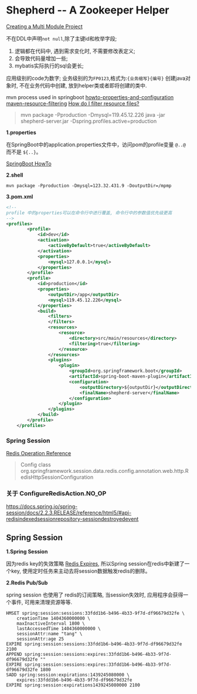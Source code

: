 # Shepherd -- A Zookeeper Helper

[Creating a Multi Module Project](https://spring.io/guides/gs/multi-module)

不在DDL中声明`not null`,除了主键id和枚举字段;
1. 逻辑都在代码中, 遇到需求变化时, 不需要修改表定义;
2. 会导致代码量增加一些;
3. mybatis实际执行的sql会更长;

应用级别的code为数字;
业务级别的为`FP0123`,格式为:`{业务缩写}{编号}`
创建java对象时, 不在业务代码中创建, 放到helper类或者即将创建的类中.

mvn process used in springboot
[howto-properties-and-configuration](
https://docs.spring.io/spring-boot/docs/current/reference/html/howto.html#howto-properties-and-configuration)
[maven-resource-filtering](
https://stackoverflow.com/questions/36501017/maven-resource-filtering-not-working-because-of-spring-boot-dependency)
[How do I filter resource files?](
https://maven.apache.org/guides/getting-started/index.html#how-do-i-filter-resource-files)

> mvn package -Pproduction -Dmysql=119.45.12.226
> java -jar shepherd-server.jar -Dspring.profiles.active=production

**1.properties**

在SpringBoot中的application.properties文件中，访问pom的profile变量 `@..@` 而不是 `${..}`。

[SpringBoot HowTo](https://docs.spring.io/spring-boot/docs/current/reference/html/howto.html#howto-properties-and-configuration)

**2.shell**

```shell
mvn package -Pproduction -Dmysql=123.32.431.9 -DoutputDir=/mpmp
```

**3.pom.xml**

```xml
<!--
profile 中的properties可以在命令行中进行覆盖, 命令行中的参数值优先级更高
-->
<profiles>
        <profile>
            <id>dev</id>
            <activation>
                <activeByDefault>true</activeByDefault>
            </activation>
            <properties>
                <mysql>127.0.0.1</mysql>
            </properties>
        </profile>
        <profile>
            <id>production</id>
            <properties>
                <outputDir>/app</outputDir>
                <mysql>119.45.12.226</mysql>
            </properties>
            <build>
                <filters>
                </filters>
                <resources>
                    <resource>
                        <directory>src/main/resources</directory>
                        <filtering>true</filtering>
                    </resource>
                </resources>
                <plugins>
                    <plugin>
                        <groupId>org.springframework.boot</groupId>
                        <artifactId>spring-boot-maven-plugin</artifactId>
                        <configuration>
                            <outputDirectory>${outputDir}</outputDirectory>
                            <finalName>shepherd-server</finalName>
                        </configuration>
                    </plugin>
                </plugins>
            </build>
        </profile>
    </profiles>
```

### **Spring  Session**

[Redis Operation Reference](https://docs.spring.io/spring-session/docs/2.2.3.RELEASE/reference/html5/#api-redisindexedsessionrepository)

> Config class 
> org.springframework.session.data.redis.config.annotation.web.http.RedisHttpSessionConfiguration
>

### 关于 ConfigureRedisAction.NO_OP
https://docs.spring.io/spring-session/docs/2.2.3.RELEASE/reference/html5/#api-redisindexedsessionrepository-sessiondestroyedevent



## Spring Session

**1.Spring Session** 

因为redis key的失效策略 [Redis Expires](https://redis.io/commands/expire#appendix-redis-expires), 所以Spring session在redis中新建了一个key, 使用定时任务来主动去将session数据触发redis的删除。

**2.Redis Pub/Sub**

spring session 也使用了 redis的订阅策略, 当session失效时, 应用程序会获得一个事件, 可用来清理资源等等.

```shell
HMSET spring:session:sessions:33fdd1b6-b496-4b33-9f7d-df96679d32fe \
    creationTime 1404360000000 \
	maxInactiveInterval 1800 \
	lastAccessedTime 1404360000000 \
	sessionAttr:name "tang" \
	sessionAttr:age 25
EXPIRE spring:session:sessions:33fdd1b6-b496-4b33-9f7d-df96679d32fe 2100
APPEND spring:session:sessions:expires:33fdd1b6-b496-4b33-9f7d-df96679d32fe ""
EXPIRE spring:session:sessions:expires:33fdd1b6-b496-4b33-9f7d-df96679d32fe 1800
SADD spring:session:expirations:1439245080000 \
	expires:33fdd1b6-b496-4b33-9f7d-df96679d32fe
EXPIRE spring:session:expirations1439245080000 2100
```

